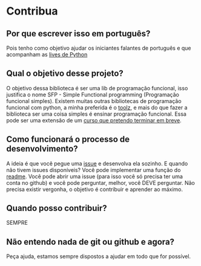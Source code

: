 # Contribua

## Por que escrever isso em português?

Pois tenho como objetivo ajudar os iniciantes falantes de português e que acompanham as [lives de Python](http://youtube.com/c/eduardomendes)


## Qual o objetivo desse projeto?

O objetivo dessa biblioteca é ser uma lib de programação funcional, isso justifica o nome SFP - Simple Functional programming (Programação funcional simples). Existem muitas outras bibliotecas de programação funcional com python, a minha preferida é o [toolz](https://github.com/pytoolz/toolz), e mais do que fazer a biblioteca ser uma coisa simples é ensinar programação funcional. Essa pode ser uma extensão de um [curso que pretendo terminar em breve](https://github.com/z4r4tu5tr4/python-funcional).

## Como funcionará o processo de desenvolvimento?

A ideia é que você pegue uma [issue](https://github.com/z4r4tu5tr4/sfp/issues) e desenvolva ela sozinho. E quando não tivem issues disponíveis? Você pode implementar uma função do [readme](https://github.com/z4r4tu5tr4/sfp#todo). Você pode abrir uma issue (para isso você só precisa ter uma conta no github) e você pode perguntar, melhor, você DEVE perguntar. Não precisa existir vergonha, o objetivo é contribuir e aprender ao máximo.

## Quando posso contribuir?

SEMPRE

## Não entendo nada de git ou github e agora?

Peça ajuda, estamos sempre dispostos a ajudar em todo que for possível.
